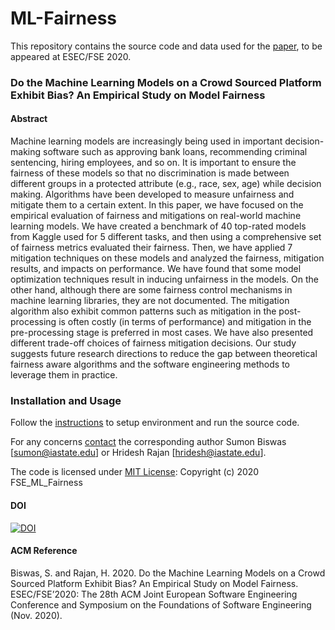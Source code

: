 # ML-Fairness
This repository contains the source code and data used for the [paper](/ml-fairness.pdf), to be appeared at ESEC/FSE 2020.

### Do the Machine Learning Models on a Crowd Sourced Platform Exhibit Bias? An Empirical Study on Model Fairness

#### Abstract
Machine learning models are increasingly being used in important decision-making software such as approving bank loans, recommending criminal sentencing, hiring employees, and so on. It is important to ensure the fairness of these models so that no discrimination is made between different groups in a protected attribute (e.g., race, sex, age) while decision making. Algorithms have been developed to measure unfairness and mitigate them to a certain extent. In this paper, we have focused on the empirical evaluation of fairness and mitigations on real-world machine learning models. We have created a benchmark of 40 top-rated models from Kaggle used for 5 different tasks, and then using a comprehensive set of fairness metrics evaluated their fairness. Then, we have applied 7 mitigation techniques on these models and analyzed the fairness, mitigation results, and impacts on performance. We have found that some model optimization techniques result in inducing unfairness in the models. On the other hand, although there are some fairness control mechanisms in machine learning libraries, they are not documented. The mitigation algorithm also exhibit common patterns such as mitigation in the post-processing is often costly (in terms of performance) and mitigation in the pre-processing stage is preferred in most cases. We have also presented different trade-off choices of fairness mitigation decisions. Our study suggests future research directions to reduce the gap between theoretical fairness aware algorithms and the software engineering methods to leverage them in practice.

### Installation and Usage
Follow the [instructions](/INSTALL.md) to setup environment and run the source code.

For any concerns [contact](/CONTACT.md) the corresponding author Sumon Biswas [sumon@iastate.edu] or Hridesh Rajan [hridesh@iastate.edu].

The code is licensed under [MIT License](/LICENSE.md): Copyright (c) 2020 FSE_ML_Fairness

#### DOI
[![DOI](https://zenodo.org/badge/269506778.svg)](https://zenodo.org/badge/latestdoi/269506778)

#### ACM Reference
Biswas, S. and Rajan, H. 2020. Do the Machine Learning Models on a Crowd Sourced Platform Exhibit Bias? An Empirical Study on Model Fairness. ESEC/FSE’2020: The 28th ACM Joint European Software Engineering Conference and Symposium on the Foundations of Software Engineering (Nov. 2020).
